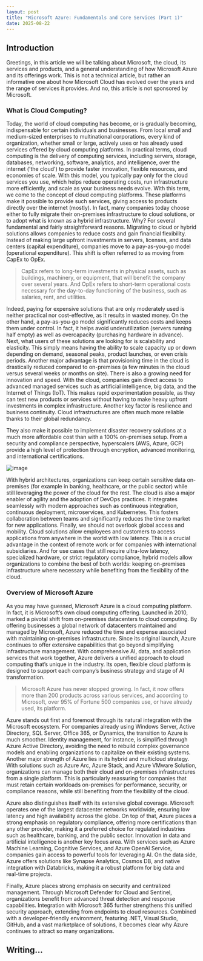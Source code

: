 ```yaml
---
layout: post
title: "Microsoft Azure: Fundamentals and Core Services (Part 1)"
date: 2025-08-22
---
```


## Introduction

Greetings, in this article we will be talking about Microsoft, the cloud, its services and products, and a general understanding of how Microsoft Azure and its offerings work. This is not a technical article, but rather an informative one about how Microsoft Cloud has evolved over the years and the range of services it provides. And no, this article is not sponsored by Microsoft.

### What is Cloud Computing?

Today, the world of cloud computing has become, or is gradually becoming, indispensable for certain individuals and businesses. From local small and medium-sized enterprises to multinational corporations, every kind of organization, whether small or large, actively uses or has already used services offered by cloud computing platforms. In practical terms, cloud computing is the delivery of computing services, including servers, storage, databases, networking, software, analytics, and intelligence, over the internet ('the cloud') to provide faster innovation, flexible resources, and economies of scale. With this model, you typically pay only for the cloud services you use, which helps reduce operating costs, run infrastructure more efficiently, and scale as your business needs evolve. With this term, we come to the concept of cloud computing platforms. These platforms make it possible to provide such services, giving access to products directly over the internet (mostly). In fact, many companies today choose either to fully migrate their on-premises infrastructure to cloud solutions, or to adopt what is known as a hybrid infrastructure. Why? For several fundamental and fairly straightforward reasons. Migrating to cloud or hybrid solutions allows companies to reduce costs and gain financial flexibility. Instead of making large upfront investments in servers, licenses, and data centers (capital expenditure), companies move to a pay-as-you-go model (operational expenditure). This shift is often referred to as moving from CapEx to OpEx.

> CapEx refers to long-term investments in physical assets, such as buildings, machinery, or equipment, that will benefit the company over several years. And OpEx refers to short-term operational costs necessary for the day-to-day functioning of the business, such as salaries, rent, and utilities.

Indeed, paying for expensive solutions that are only moderately used is neither practical nor cost-effective, as it results in wasted money. On the other hand, a pay-as-you-go model significantly reduces costs and keeps them under control. In fact, it helps avoid underutilization (servers running half empty) as well as overcapacity (purchasing hardware in advance). Next, what users of these solutions are looking for is scalability and elasticity. This simply means having the ability to scale capacity up or down depending on demand, seasonal peaks, product launches, or even crisis periods. Another major advantage is that provisioning time in the cloud is drastically reduced compared to on-premises (a few minutes in the cloud versus several weeks or months on site). There is also a growing need for innovation and speed. With the cloud, companies gain direct access to advanced managed services such as artificial intelligence, big data, and the Internet of Things (IoT). This makes rapid experimentation possible, as they can test new products or services without having to make heavy upfront investments in complex infrastructure. Another key factor is resilience and business continuity. Cloud infrastructures are often much more reliable thanks to their global redundancy. 

They also make it possible to implement disaster recovery solutions at a much more affordable cost than with a 100% on-premises setup. From a security and compliance perspective, hyperscalers (AWS, Azure, GCP) provide a high level of protection through encryption, advanced monitoring, and international certifications. 

![image](https://www.orangemantra.com/blog/wp-content/uploads/2022/12/MicrosoftTeams-image-min.png)

With hybrid architectures, organizations can keep certain sensitive data on-premises (for example in banking, healthcare, or the public sector) while still leveraging the power of the cloud for the rest. The cloud is also a major enabler of agility and the adoption of DevOps practices. It integrates seamlessly with modern approaches such as continuous integration, continuous deployment, microservices, and Kubernetes. This fosters collaboration between teams and significantly reduces the time to market for new applications. Finally, we should not overlook global access and mobility. Cloud solutions allow employees and customers to access applications from anywhere in the world with low latency. This is a crucial advantage in the context of remote work or for companies with international subsidiaries. And for use cases that still require ultra-low latency, specialized hardware, or strict regulatory compliance, hybrid models allow organizations to combine the best of both worlds: keeping on-premises infrastructure where necessary while benefiting from the flexibility of the cloud.

### Overview of Microsoft Azure

As you may have guessed, Microsoft Azure is a cloud computing platform. In fact, it is Microsoft’s own cloud computing offering. Launched in 2010, marked a pivotal shift from on-premises datacenters to cloud computing. By offering businesses a global network of datacenters maintained and managed by Microsoft, Azure reduced the time and expense associated with maintaining on-premises infrastructure. Since its original launch, Azure continues to offer extensive capabilities that go beyond simplifying infrastructure management. With comprehensive AI, data, and application services that work together, Azure delivers a unified approach to cloud computing that’s unique in the industry. Its open, flexible cloud platform is designed to support each company’s business strategy and stage of AI transformation.

> Microsoft Azure has never stopped growing. In fact, it now offers more than 200 products across various services, and according to Microsoft, over 95% of Fortune 500 companies use, or have already used, its platform.

Azure stands out first and foremost through its natural integration with the Microsoft ecosystem. For companies already using Windows Server, Active Directory, SQL Server, Office 365, or Dynamics, the transition to Azure is much smoother. Identity management, for instance, is simplified through Azure Active Directory, avoiding the need to rebuild complex governance models and enabling organizations to capitalize on their existing systems. Another major strength of Azure lies in its hybrid and multicloud strategy. With solutions such as Azure Arc, Azure Stack, and Azure VMware Solution, organizations can manage both their cloud and on-premises infrastructures from a single platform. This is particularly reassuring for companies that must retain certain workloads on-premises for performance, security, or compliance reasons, while still benefiting from the flexibility of the cloud.

Azure also distinguishes itself with its extensive global coverage. Microsoft operates one of the largest datacenter networks worldwide, ensuring low latency and high availability across the globe. On top of that, Azure places a strong emphasis on regulatory compliance, offering more certifications than any other provider, making it a preferred choice for regulated industries such as healthcare, banking, and the public sector. Innovation in data and artificial intelligence is another key focus area. With services such as Azure Machine Learning, Cognitive Services, and Azure OpenAI Service, companies gain access to powerful tools for leveraging AI. On the data side, Azure offers solutions like Synapse Analytics, Cosmos DB, and native integration with Databricks, making it a robust platform for big data and real-time projects.

Finally, Azure places strong emphasis on security and centralized management. Through Microsoft Defender for Cloud and Sentinel, organizations benefit from advanced threat detection and response capabilities. Integration with Microsoft 365 further strengthens this unified security approach, extending from endpoints to cloud resources. Combined with a developer-friendly environment, featuring .NET, Visual Studio, GitHub, and a vast marketplace of solutions, it becomes clear why Azure continues to attract so many organizations.

## Writing...
